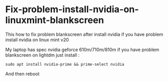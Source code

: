 # Fix-problem-install-nvidia-on-linuxmint-blankscreen
This how to fix problem blankscreen after install nvidia if you have problem install nvidia on linux mint v20 

My laptop has spec nvidia geforce 610m/710m/810m if you have problem blankscreen on lightdm just install :

```
sudo apt install nvidia-prime && prime-select nvidia

```

And then reboot 
